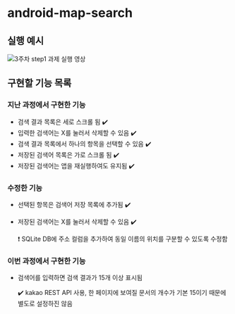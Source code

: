 # android-map-search

## 실행 예시
![3주차 step1 과제 실행 영상](https://github.com/yb0x00/android-map-search/assets/169421565/467d3cb1-0d83-4b76-a7b0-f0265002f9e4)


## 구현할 기능 목록
### 지난 과정에서 구현한 기능
- 검색 결과 목록은 세로 스크롤 됨 ✔️
- 입력한 검색어는 X를 눌러서 삭제할 수 있음 ✔️
- 검색 결과 목록에서 하나의 항목을 선택할 수 있음 ✔️
- 저장된 검색어 목록은 가로 스크롤 됨 ✔️
- 저장된 검색어는 앱을 재실행하여도 유지됨 ✔️

### 수정한 기능
- 선택된 항목은 검색어 저장 목록에 추가됨 ✔️
- 저장된 검색어는 X를 눌러서 삭제할 수 있음 ✔️

  ❗ SQLite DB에 주소 컬럼을 추가하여 동일 이름의 위치를 구분할 수 있도록 수정함

### 이번 과정에서 구현한 기능
- 검색어를 입력하면 검색 결과가 15개 이상 표시됨

  ✔️ kakao REST API 사용, 한 페이지에 보여질 문서의 개수가 기본 15이기 때문에 별도로 설정하진 않음






